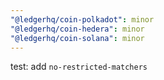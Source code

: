 ```yaml
---
"@ledgerhq/coin-polkadot": minor
"@ledgerhq/coin-hedera": minor
"@ledgerhq/coin-solana": minor
---
```


test: add `no-restricted-matchers`
